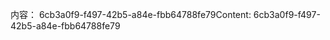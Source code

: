 <span data-ttu-id="fa611-101">内容： 6cb3a0f9-f497-42b5-a84e-fbb64788fe79</span><span class="sxs-lookup"><span data-stu-id="fa611-101">Content: 6cb3a0f9-f497-42b5-a84e-fbb64788fe79</span></span>